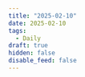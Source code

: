 ```yaml
---
title: "2025-02-10"
date: 2025-02-10
tags:
  - Daily
draft: true
hidden: false
disable_feed: false
---
```


